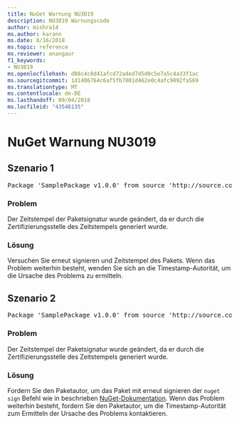 ```yaml
---
title: NuGet Warnung NU3019
description: NU3019 Warnungscode
author: mishra14
ms.author: karann
ms.date: 8/16/2018
ms.topic: reference
ms.reviewer: anangaur
f1_keywords:
- NU3019
ms.openlocfilehash: d88c4c8d41afcd72aded7d5d0c5e7a5c4a33f1ac
ms.sourcegitcommit: 1d1406764c6af5fb7801d462e0c4afc9092fa569
ms.translationtype: MT
ms.contentlocale: de-DE
ms.lasthandoff: 09/04/2018
ms.locfileid: "43546135"
---
```

# <a name="nuget-warning-nu3019"></a>NuGet Warnung NU3019

## <a name="scenario-1"></a>Szenario 1

<pre>Package 'SamplePackage v1.0.0' from source 'http://source.com/index.json': The timestamp integrity check failed.</pre>

### <a name="issue"></a>Problem

Der Zeitstempel der Paketsignatur wurde geändert, da er durch die Zertifizierungsstelle des Zeitstempels generiert wurde.


### <a name="solution"></a>Lösung

Versuchen Sie erneut signieren und Zeitstempel des Pakets. Wenn das Problem weiterhin besteht, wenden Sie sich an die Timestamp-Autorität, um die Ursache des Problems zu ermitteln.



## <a name="scenario-2"></a>Szenario 2

<pre>Package 'SamplePackage v1.0.0' from source 'http://source.com/index.json': The primary signature's timestamp integrity check failed.</pre>

### <a name="issue"></a>Problem

Der Zeitstempel der Paketsignatur wurde geändert, da er durch die Zertifizierungsstelle des Zeitstempels generiert wurde.


### <a name="solution"></a>Lösung

Fordern Sie den Paketautor, um das Paket mit erneut signieren der `nuget sign` Befehl wie in beschrieben [NuGet-Dokumentation](https://docs.microsoft.com/en-us/nuget/create-packages/sign-a-package). Wenn das Problem weiterhin besteht, fordern Sie den Paketautor, um die Timestamp-Autorität zum Ermitteln der Ursache des Problems kontaktieren.


